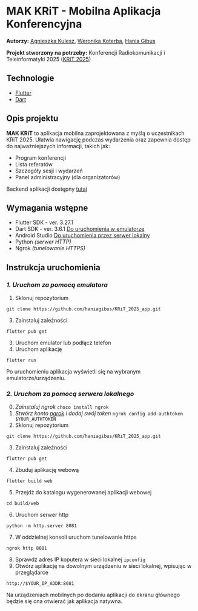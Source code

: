 # MAK KRiT - Mobilna Aplikacja Konferencyjna 
**Autorzy:** [Agnieszka Kulesz](https://github.com/agatherat), [Weronika Koterba](https://github.com/weronikakoterba), [Hania Gibus](https://github.com/haniagibus)

**Projekt stworzony na potrzeby:** Konferencji Radiokomunikacji i Teleinformatyki 2025 ([KRiT 2025](https://krit.com.pl/#/))

## Technologie
- [Flutter](https://flutter.dev/) 
- [Dart](https://dart.dev/)

## Opis projektu
**MAK KRiT** to aplikacja mobilna zaprojektowana z myślą o uczestnikach KRiT 2025. Ułatwia nawigację podczas wydarzenia oraz zapewnia dostęp do najważniejszych informacji, takich jak:
- Program konferencji
- Lista referatów
- Szczegóły sesji i wydarzeń
- Panel administracyjny (dla organizatorów)

Backend aplikacji dostępny [tutaj](https://github.com/akulesz/KRiT_2025_api)

## Wymagania wstępne
- Flutter SDK - ver. 3.27.1
- Dart SDK - ver. 3.6.1
[Do uruchomienia w emulatorze](#1.-uruchom-za-pomocą-emulatora)
- Android Studio
[Do uruchomienia przez serwer lokalny](###2.-uruchom-za-pomocą-serwera-lokalnego)
- Python _(serwer HTTP)_
- Ngrok _(tunelowanie HTTPS)_

## Instrukcja uruchomienia
### _1. Uruchom za pomocą emulatora_
1. Sklonuj repozytorium
```console
git clone https://github.com/haniagibus/KRiT_2025_app.git
```
3. Zainstaluj zależności
```console
flutter pub get
```
3. Uruchom emulator lub podłącz telefon
4. Uruchom aplikację
```console
flutter run
```

Po uruchomieniu aplikacja wyświetli się na wybranym emulatorze/urządzeniu.

### _2. Uruchom za pomocą serwera lokalnego_
0. _Zainstaluj ngrok_ ```choco install ngrok```
1. _Stwórz konto [ngrok](https://ngrok.com/) i dodaj swój token_ ```ngrok config add-authtoken $YOUR_AUTHTOKEN```
2. Sklonuj repozytorium
```console
git clone https://github.com/haniagibus/KRiT_2025_app.git
```
3. Zainstaluj zależności
```console
flutter pub get
```
4. Zbuduj aplikację webową
```console
flutter build web
```
5. Przejdź do katalogu wygenerowanej aplikacji webowej
```console
cd build/web
```
6. Uruchom serwer http
```console
python -m http.server 8081
```
7. W oddzielnej konsoli uruchom tunelowanie https
```console
ngrok http 8081
```
8. Sprawdź adres IP koputera w sieci lokalnej ```ipconfig```
9. Otwórz aplikację na dowolnym urządzeniu w sieci lokalnej, wpisując w przeglądarce
```console
http://$YOUR_IP_ADDR:8081
```

Na urządzeniach mobilnych po dodaniu aplikacji do ekranu głównego będzie się ona otwierać jak aplikacja natywna.
